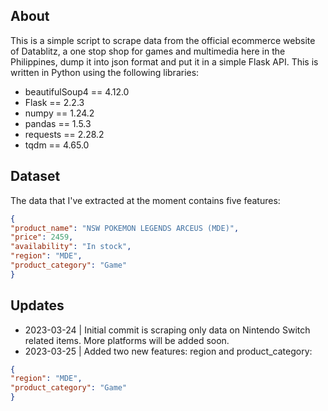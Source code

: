 ## About
This is a simple script to scrape data from the official ecommerce website of Datablitz, a one stop shop for games and multimedia here in the Philippines, dump it into json format and put it in a simple Flask API. This is written in Python using the following libraries:
* beautifulSoup4 == 4.12.0
* Flask == 2.2.3
* numpy == 1.24.2
* pandas == 1.5.3
* requests == 2.28.2
* tqdm == 4.65.0

## Dataset
The data that I've extracted at the moment contains five features:
```json
{
"product_name": "NSW POKEMON LEGENDS ARCEUS (MDE)",
"price": 2459,
"availability": "In stock",
"region": "MDE",
"product_category": "Game"
}
```

## Updates
* 2023-03-24 | Initial commit is scraping only data on Nintendo Switch related items. More platforms will be added soon.
* 2023-03-25 | Added two new features: region and product_category:
```json
{
"region": "MDE",
"product_category": "Game"
}
```
